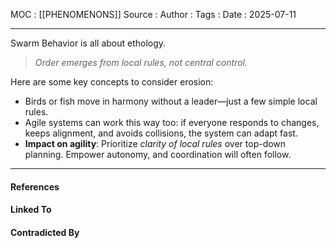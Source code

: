 
MOC : [[PHENOMENONS]]
Source : 
Author : 
Tags : 
Date : 2025-07-11
***
Swarm Behavior is all about ethology.

> _Order emerges from local rules, not central control._

Here are some key concepts to consider erosion:

- Birds or fish move in harmony without a leader—just a few simple local rules.
- Agile systems can work this way too: if everyone responds to changes, keeps alignment, and avoids collisions, the system can adapt fast.
- **Impact on agility**: Prioritize _clarity of local rules_ over top-down planning. Empower autonomy, and coordination will often follow.
***
#### References

#### Linked To

#### Contradicted By